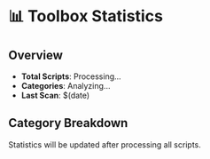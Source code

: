 # 📊 Toolbox Statistics  

## Overview

- **Total Scripts**: Processing...
- **Categories**: Analyzing...
- **Last Scan**: $(date)

## Category Breakdown

Statistics will be updated after processing all scripts.
